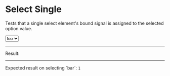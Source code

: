 # Select Single

Tests that a single select element's bound signal is assigned to the selected option value.

<div data-signals-result="'foo'">
  <select id="selectable" data-bind-result class="select select-bordered"><option value="foo">foo</option><option value="bar">bar</option></select>
  <hr />
  Result:
  <code id="result" data-text="$result === 'bar' ? 1 : 0"></code>
  <hr />
  Expected result on selecting `bar`: <code>1</code>
</div>